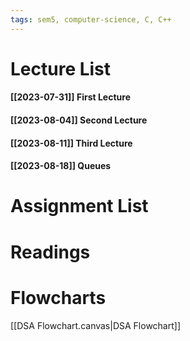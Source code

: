 ```yaml
---
tags: sem5, computer-science, C, C++
---
```

Lecture List
==
#### [[2023-07-31]] First Lecture
#### [[2023-08-04]] Second Lecture
#### [[2023-08-11]] Third Lecture
#### [[2023-08-18]] Queues

Assignment List
==

Readings
==

Flowcharts
==
[[DSA Flowchart.canvas|DSA Flowchart]]
